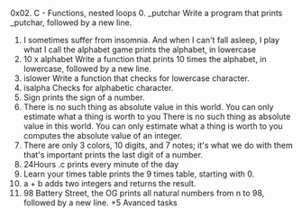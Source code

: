 0x02. C - Functions, nested loops
0. _putchar
Write a program that prints _putchar, followed by a new line.
1. I sometimes suffer from insomnia. And when I can't fall asleep, I play what I call the alphabet game
prints the alphabet, in lowercase
2. 10 x alphabet
Write a function that prints 10 times the alphabet, in lowercase, followed by a new line.
3. islower
Write a function that checks for lowercase character.
4. isalpha
Checks for alphabetic character.
5. Sign
 prints the sign of a number.
6. There is no such thing as absolute value in this world. You can only estimate what a thing is worth to you There is no such thing as absolute value in this world. You can only estimate what a thing is worth to you 
computes the absolute value of an integer.
7. There are only 3 colors, 10 digits, and 7 notes; it's what we do with them that's important
 prints the last digit of a number.
8. 24Hours .c 
 prints every minute of the day
9. Learn your times table
prints the 9 times table, starting with 0.
10. a + b
 adds two integers and returns the result.
11. 98 Battery Street, the OG
 prints all natural numbers from n to 98, followed by a new line.
 +5 Avanced tasks
